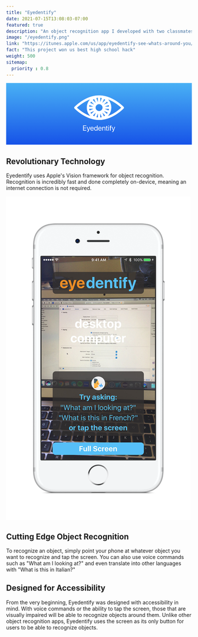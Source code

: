 ```yaml
---
title: "Eyedentify"
date: 2021-07-15T13:08:03-07:00
featured: true
description: "An object recognition app I developed with two classmates for the defhacks hackathon."
image: "/eyedentify.png"
link: "https://itunes.apple.com/us/app/eyedentify-see-whats-around-you/id1234098521?mt=8"
fact: "This project won us best high school hack"
weight: 500
sitemap:
  priority : 0.8
---
```


![Eyedentify banner](/eyedentify_banner.png)

## Revolutionary Technology

Eyedentify uses Apple's Vision framework for object recognition.
Recognition is incredibly fast and done completely on-device, meaning an internet connection is not required.

![Eyedentify screenshot](/eyedentify_screenshot.png)

## Cutting Edge Object Recognition

To recognize an object, simply point your phone at whatever object you want to recognize and tap the screen.
You can also use voice commands such as "What am I looking at?" and even translate into other languages with "What is this in Italian?"

##  Designed for Accessibility

From the very beginning, Eyedentify was designed with accessibility in mind.
With voice commands or the ability to tap the screen, those that are visually impaired will be able to recognize objects around them.
Unlike other object recognition apps, Eyedentify uses the screen as its only button for users to be able to recognize objects.
